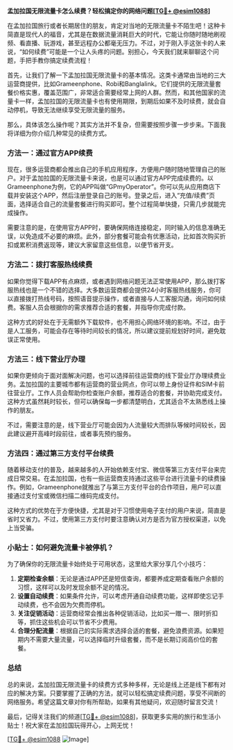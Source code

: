 **孟加拉国无限流量卡怎么续费？轻松搞定你的网络问题[[TG💪+ @esim1088](https://t.me/s/esim1088)]**

在孟加拉国旅行或者长期居住的朋友，肯定对当地的无限流量卡不陌生吧！这种卡简直是现代人的福音，尤其是在数据流量消耗巨大的时代，它能让你随时随地刷视频、看直播、玩游戏，甚至远程办公都毫无压力。不过，对于刚入手这张卡的人来说，“如何续费”可能是一个让人头疼的问题。别担心，今天我们就来聊聊这个问题，手把手教你搞定续费流程！

首先，让我们了解一下孟加拉国无限流量卡的基本情况。这类卡通常由当地的三大运营商提供，比如Grameenphone、Robi和Banglalink。它们提供的无限流量套餐价格实惠，覆盖范围广，非常适合需要经常上网的人群。然而，和其他国家的流量卡一样，孟加拉国的无限流量卡也有使用期限，到期后如果不及时续费，就会自动停机，导致无法继续享受无限流量的服务。

那么，具体该怎么操作呢？其实方法并不复杂，但需要按照步骤一步步来。下面我将详细为你介绍几种常见的续费方式。

### 方法一：通过官方APP续费

现在，很多运营商都会推出自己的手机应用程序，方便用户随时随地管理自己的账户。对于孟加拉国的无限流量卡来说，也是可以通过官方APP完成续费的。以Grameenphone为例，它的APP叫做“GPmyOperator”。你可以先从应用商店下载并安装这个APP，然后注册登录自己的账号。登录之后，进入“充值/续费”页面，选择适合自己的流量套餐进行购买即可。整个过程简单快捷，只需几步就能完成操作。

需要注意的是，在使用官方APP时，要确保网络连接稳定，同时输入的信息准确无误，以免造成不必要的麻烦。此外，部分套餐可能会有优惠活动，比如首次购买折扣或累积消费返现等，建议大家留意这些信息，以便节省开支。

### 方法二：拨打客服热线续费

如果你觉得下载APP有点麻烦，或者遇到网络问题无法正常使用APP，那么拨打客服热线也是一个不错的选择。大多数运营商都会提供24小时客服热线服务，你可以直接拨打热线号码，按照语音提示操作，或者直接与人工客服沟通，询问如何续费。客服人员会根据你的需求推荐合适的套餐，并指导你完成付款。

这种方式的好处在于无需额外下载软件，也不用担心网络环境的影响。不过，由于是人工服务，可能会存在等待时间较长的情况，所以建议提前规划好时间，避免耽误正常使用。

### 方法三：线下营业厅办理

如果你更倾向于面对面解决问题，也可以选择前往运营商的线下营业厅办理续费业务。孟加拉国的主要城市都有运营商的营业网点，你可以带上身份证件和SIM卡前往营业厅。工作人员会帮助你检查账户余额，推荐适合的套餐，并协助完成支付。这种方式虽然耗时较长，但可以确保每一步都清楚明白，尤其适合不太熟悉线上操作的朋友。

不过，需要注意的是，线下营业厅可能会因为人流量较大而排队等候时间较长，因此建议避开高峰时段前往，或者事先预约服务。

### 方法四：通过第三方支付平台续费

随着移动支付的普及，越来越多的人开始依赖支付宝、微信等第三方支付平台来完成日常交易。在孟加拉国，也有一些运营商支持通过这些平台进行流量卡的续费操作。例如，Grameenphone就推出了与第三方支付平台的合作项目，用户可以直接通过支付宝或微信扫描二维码完成支付。

这种方式的优势在于方便快捷，尤其是对于习惯使用电子支付的用户来说，简直是省时又省力。不过，使用第三方支付时要注意确认对方是否为官方授权渠道，以免上当受骗。

### 小贴士：如何避免流量卡被停机？

为了确保你的无限流量卡始终处于可用状态，这里给大家分享几个小技巧：

1. **定期检查余额**：无论是通过APP还是短信查询，都要养成定期查看账户余额的习惯，这样可以及时发现余额不足的情况。
2. **设置自动续费**：如果条件允许，可以考虑开通自动续费功能，这样即使忘记手动续费，也不会因为欠费而停机。
3. **关注促销活动**：运营商经常会推出各种促销活动，比如买一赠一、限时折扣等，抓住这些机会可以节省不少费用。
4. **合理分配流量**：根据自己的实际需求选择合适的套餐，避免浪费资源。如果短期内不需要大量流量，可以选择临时升级套餐，而不是长期订阅高价位的套餐。

### 总结

总的来说，孟加拉国无限流量卡的续费方式多种多样，无论是线上还是线下都有对应的解决方案。只要掌握了正确的方法，就可以轻松搞定续费问题，享受不间断的网络服务。希望这篇文章对你有所帮助，如果有其他疑问，欢迎随时留言交流！

最后，记得关注我们的频道[[TG💪+ @esim1088](https://t.me/s/esim1088)]，获取更多实用的旅行和生活小贴士！祝大家在孟加拉国玩得开心，上网无忧！

[[TG💪+ @esim1088](https://t.me/s/esim1088) ![Image](https://i.postimg.cc/4NQfJmqS/Snipaste-2025-05-13-00-14-12.png)]